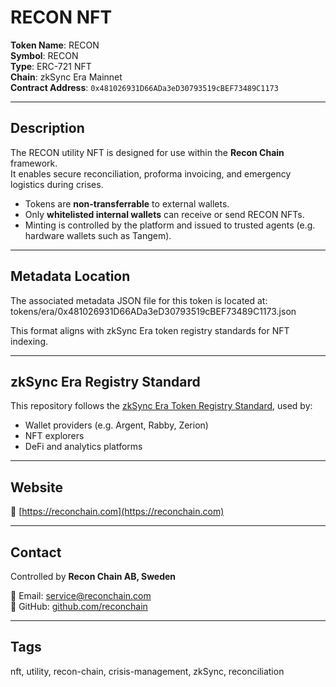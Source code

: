 # RECON NFT

**Token Name**: RECON  
**Symbol**: RECON  
**Type**: ERC-721 NFT  
**Chain**: zkSync Era Mainnet  
**Contract Address**: `0x481026931D66ADa3eD30793519cBEF73489C1173`

---

## Description

The RECON utility NFT is designed for use within the **Recon Chain** framework.  
It enables secure reconciliation, proforma invoicing, and emergency logistics during crises.

- Tokens are **non-transferrable** to external wallets.
- Only **whitelisted internal wallets** can receive or send RECON NFTs.
- Minting is controlled by the platform and issued to trusted agents (e.g. hardware wallets such as Tangem).

---

## Metadata Location

The associated metadata JSON file for this token is located at: tokens/era/0x481026931D66ADa3eD30793519cBEF73489C1173.json

This format aligns with zkSync Era token registry standards for NFT indexing.

---

## zkSync Era Registry Standard

This repository follows the [zkSync Era Token Registry Standard](https://github.com/matter-labs/zksync-token-list), used by:

- Wallet providers (e.g. Argent, Rabby, Zerion)
- NFT explorers
- DeFi and analytics platforms

---

## Website

🔗 [https://reconchain.com](https://reconchain.com)

---

## Contact

Controlled by **Recon Chain AB, Sweden**

📧 Email: [service@reconchain.com](mailto:service@reconchain.com)  
📁 GitHub: [github.com/reconchain](https://github.com/reconchain/recon-token-registry)

---

## Tags

nft, utility, recon-chain, crisis-management, zkSync, reconciliation